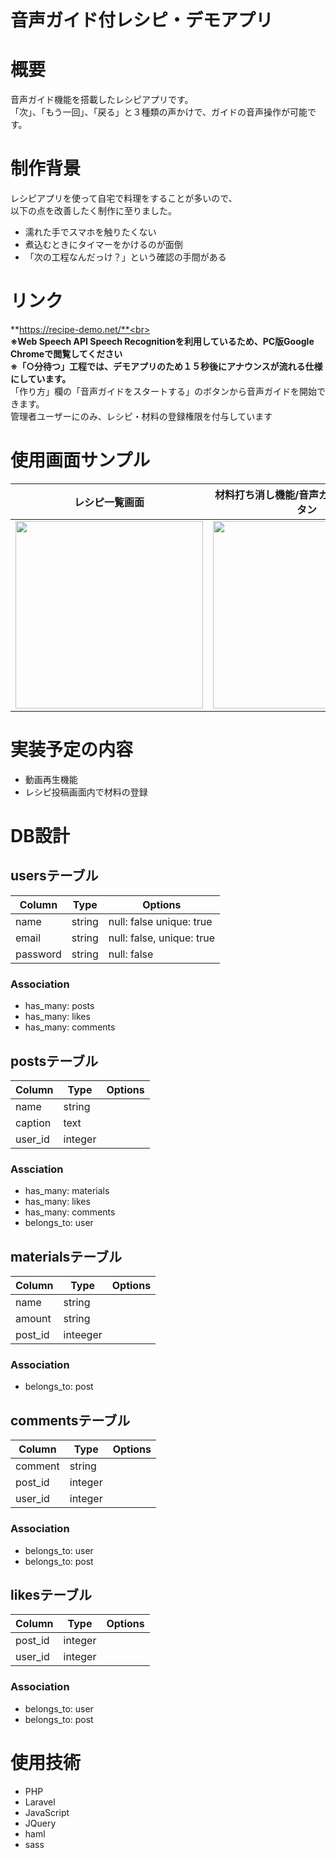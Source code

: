 # 音声ガイド付レシピ・デモアプリ

# 概要
音声ガイド機能を搭載したレシピアプリです。<br>
「次」、「もう一回」、「戻る」と３種類の声かけで、ガイドの音声操作が可能です。<br>

# 制作背景
レシピアプリを使って自宅で料理をすることが多いので、<br>
以下の点を改善したく制作に至りました。
- 濡れた手でスマホを触りたくない
- 煮込むときにタイマーをかけるのが面倒
- 「次の工程なんだっけ？」という確認の手間がある

# リンク
**https://recipe-demo.net/**<br>
<br> 
**※Web Speech API Speech Recognitionを利用しているため、PC版Google Chromeで閲覧してください**<br>
**※「○分待つ」工程では、デモアプリのため１５秒後にアナウンスが流れる仕様にしています。**<br>
「作り方」欄の「音声ガイドをスタートする」のボタンから音声ガイドを開始できます。<br>
管理者ユーザーにのみ、レシピ・材料の登録権限を付与しています

# 使用画面サンプル
| レシピ一覧画面 | 材料打ち消し機能/音声ガイドスタートボタン | ガイド操作説明画面 |
----|----|----
| <img src="https://i.gyazo.com/783f9f7cc97ed71b66b5008461331ce0.jpg" width="300px"> | <img src="https://i.gyazo.com/28d7ac87f25ea56e59d7a22aa97e1f46.png" width="300px"> | <img src="https://i.gyazo.com/759b41304829b5756f524e85c0d4f9d8.png" width="300px"> |

# 実装予定の内容
- 動画再生機能
- レシピ投稿画面内で材料の登録

# DB設計
## usersテーブル
|Column|Type|Options|
|------|----|-------|
|name|string|null: false unique: true|
|email|string|null: false, unique: true|
|password|string|null: false|
### Association
- has_many: posts
- has_many: likes
- has_many: comments

## postsテーブル
|Column|Type|Options|
|------|----|-------|
|name|string||
|caption|text||
|user_id|integer||
### Assciation
- has_many: materials
- has_many: likes
- has_many: comments
- belongs_to: user

## materialsテーブル
|Column|Type|Options|
|------|----|-------|
|name|string||
|amount|string||
|post_id|inteeger||
### Association
- belongs_to: post

## commentsテーブル
|Column|Type|Options|
|------|----|-------|
|comment|string||
|post_id|integer||
|user_id|integer||
### Association
- belongs_to: user
- belongs_to: post

## likesテーブル
|Column|Type|Options|
|------|----|-------|
|post_id|integer||
|user_id|integer||
### Association
- belongs_to: user
- belongs_to: post

# 使用技術
- PHP
- Laravel
- JavaScript
- JQuery
- haml
- sass
